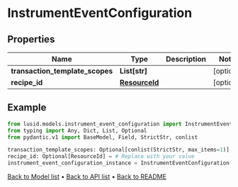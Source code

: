 # InstrumentEventConfiguration

## Properties
Name | Type | Description | Notes
------------ | ------------- | ------------- | -------------
**transaction_template_scopes** | **List[str]** |  | [optional] 
**recipe_id** | [**ResourceId**](ResourceId.md) |  | [optional] 
## Example

```python
from lusid.models.instrument_event_configuration import InstrumentEventConfiguration
from typing import Any, Dict, List, Optional
from pydantic.v1 import BaseModel, Field, StrictStr, conlist

transaction_template_scopes: Optional[conlist(StrictStr, max_items=1)] = Field(None, alias="transactionTemplateScopes")
recipe_id: Optional[ResourceId] = # Replace with your value
instrument_event_configuration_instance = InstrumentEventConfiguration(transaction_template_scopes=transaction_template_scopes, recipe_id=recipe_id)

```

[Back to Model list](../README.md#documentation-for-models) &#8226; [Back to API list](../README.md#documentation-for-api-endpoints) &#8226; [Back to README](../README.md)

